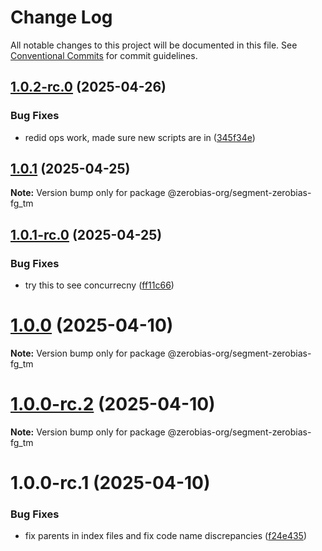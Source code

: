 # Change Log

All notable changes to this project will be documented in this file.
See [Conventional Commits](https://conventionalcommits.org) for commit guidelines.

## [1.0.2-rc.0](https://github.com/zerobias-org/segment/compare/@zerobias-org/segment-zerobias-fg_tm@1.0.1...@zerobias-org/segment-zerobias-fg_tm@1.0.2-rc.0) (2025-04-26)


### Bug Fixes

* redid ops work, made sure new scripts are in ([345f34e](https://github.com/zerobias-org/segment/commit/345f34ec926029dc141943b3e321676adb4a2888))





## [1.0.1](https://github.com/zerobias-org/segment/compare/@zerobias-org/segment-zerobias-fg_tm@1.0.1-rc.0...@zerobias-org/segment-zerobias-fg_tm@1.0.1) (2025-04-25)

**Note:** Version bump only for package @zerobias-org/segment-zerobias-fg_tm





## [1.0.1-rc.0](https://github.com/zerobias-org/segment/compare/@zerobias-org/segment-zerobias-fg_tm@1.0.0...@zerobias-org/segment-zerobias-fg_tm@1.0.1-rc.0) (2025-04-25)


### Bug Fixes

* try this to see concurrecny ([ff11c66](https://github.com/zerobias-org/segment/commit/ff11c66d67cb9f185098fd640d4139178d29ae22))





# [1.0.0](https://github.com/zerobias-org/segment/compare/@zerobias-org/segment-zerobias-fg_tm@1.0.0-rc.2...@zerobias-org/segment-zerobias-fg_tm@1.0.0) (2025-04-10)

**Note:** Version bump only for package @zerobias-org/segment-zerobias-fg_tm





# [1.0.0-rc.2](https://github.com/zerobias-org/segment/compare/@zerobias-org/segment-zerobias-fg_tm@1.0.0-rc.1...@zerobias-org/segment-zerobias-fg_tm@1.0.0-rc.2) (2025-04-10)

**Note:** Version bump only for package @zerobias-org/segment-zerobias-fg_tm





# 1.0.0-rc.1 (2025-04-10)


### Bug Fixes

* fix parents in index files and fix code name discrepancies ([f24e435](https://github.com/zerobias-org/segment/commit/f24e4352453caaa05074cc6bb66ee8ed21a4f11d))

